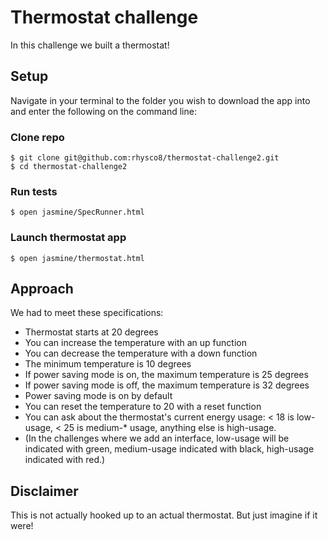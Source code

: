 # Thermostat challenge

In this challenge we built a thermostat!

## Setup

Navigate in your terminal to the folder you wish to download the app into and enter the following on the command line:

### Clone repo
```
$ git clone git@github.com:rhysco8/thermostat-challenge2.git
$ cd thermostat-challenge2
```

### Run tests

```
$ open jasmine/SpecRunner.html
```

### Launch thermostat app

```
$ open jasmine/thermostat.html
```

## Approach

We had to meet these specifications:

* Thermostat starts at 20 degrees
* You can increase the temperature with an up function
* You can decrease the temperature with a down function
* The minimum temperature is 10 degrees
* If power saving mode is on, the maximum temperature is 25 degrees
* If power saving mode is off, the maximum temperature is 32 degrees
* Power saving mode is on by default
* You can reset the temperature to 20 with a reset function
* You can ask about the thermostat's current energy usage: < 18 is low-usage, < 25 is medium-* usage, anything else is high-usage.
* (In the challenges where we add an interface, low-usage will be indicated with green, medium-usage indicated with black, high-usage indicated with red.)

## Disclaimer

This is not actually hooked up to an actual thermostat. But just imagine if it were!
